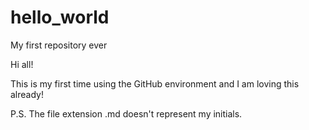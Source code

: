 # hello_world
My first repository ever

Hi all!

This is my first time using the GitHub environment and I am loving this already!

P.S. The file extension .md doesn't represent my initials. 
